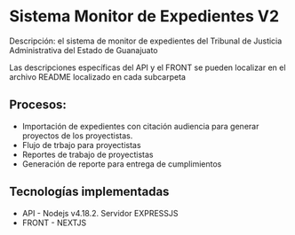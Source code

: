 
# Sistema Monitor de Expedientes V2

Descripción: el sistema de monitor de expedientes del Tribunal de Justicia Administrativa del Estado de Guanajuato

Las descripciones específicas del API y el FRONT se pueden localizar en el archivo README localizado en cada subcarpeta

## Procesos:
* Importación de expedientes con citación audiencia para generar proyectos de los proyectistas.
* Flujo de trbajo para proyectistas
* Reportes de trabajo de proyectistas
* Generación de reporte para entrega de cumplimientos


## Tecnologías implementadas
* API - Nodejs v4.18.2. Servidor EXPRESSJS 
* FRONT - NEXTJS
